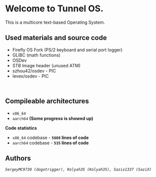 # Welcome to Tunnel OS.
This is a multicore text-based Operating System.
<br>

**Used materials and source code**
-
- Firefly OS Fork (PS/2 keyboard and serial port logger)
- GLIBC (math functions)
- OSDev
- STB Image header (unused ATM)
- szhou42/osdev - PIC
- levex/osdev - PIC
<br>

**Compileable architectures**
-
- `x86_64`
- `aarch64` **(Some progress is showed up)**

**Code statistics**
- `x86_64` codebase - **`5608` lines of code**
- `aarch64` codebase - **`535` lines of code**

**Authors**<br>
-
*`SergeyMC9730 (dogotrigger), Kolyah35 (Kolyah35), Sazix1337 (SaziX)`*
